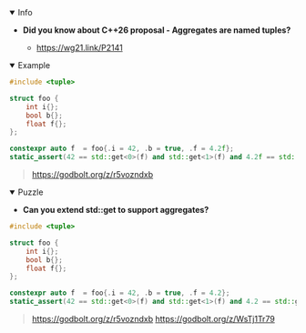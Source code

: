 <details open><summary>Info</summary><p>

* **Did you know about C++26 proposal - Aggregates are named tuples?**

  * https://wg21.link/P2141

</p></details><details open><summary>Example</summary><p>

```cpp
#include <tuple>

struct foo {
    int i{};
    bool b{};
    float f{};
};

constexpr auto f  = foo{.i = 42, .b = true, .f = 4.2f};
static_assert(42 == std::get<0>(f) and std::get<1>(f) and 4.2f == std::get<2>(f));
```

> https://godbolt.org/z/r5vozndxb

</p></details><details open><summary>Puzzle</summary><p>

* **Can you extend std::get to support aggregates?**

```cpp
#include <tuple>

struct foo {
    int i{};
    bool b{};
    float f{};
};

constexpr auto f  = foo{.i = 42, .b = true, .f = 4.2};
static_assert(42 == std::get<0>(f) and std::get<1>(f) and 4.2 == std::get<2>(f));
```

> https://godbolt.org/z/r5vozndxb
> https://godbolt.org/z/WsTj1Tr79

</p></details>
